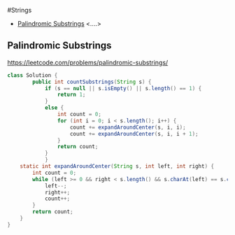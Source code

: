 #Strings
+ [Palindromic Substrings](#palindromic-substrings)
<....>
## Palindromic Substrings
https://leetcode.com/problems/palindromic-substrings/
```java
class Solution {
        public int countSubstrings(String s) {
            if (s == null || s.isEmpty() || s.length() == 1) {
                return 1;
            }
            else {
                int count = 0;
                for (int i = 0; i < s.length(); i++) {
                    count += expandAroundCenter(s, i, i);
                    count += expandAroundCenter(s, i, i + 1);
                }
                return count;
            }
            }
    static int expandAroundCenter(String s, int left, int right) {
        int count = 0;
        while (left >= 0 && right < s.length() && s.charAt(left) == s.charAt(right)) {
            left--;
            right++;
            count++;
        }
        return count;
    }
}
```
